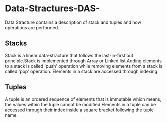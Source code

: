 # Data-Stractures-DAS-

Data Stracture contains a description of stack and tuples and how operations are performed.

## Stacks

Stack is a linear data-stracture that follows the last-in-first out principle.Stack is implemented through Array or Linked list.Adding elements to a stack is called 'push' operation while removing elements from a stack is called 'pop' operation. Elements in a stack are accessed through indexing.

## Tuples

A tuple is an ordered sequence of elements that is immutable which means, the values within the tuple cannot be modified.Elements in a tuple can be accessed through their index inside a square bracket following the tuple name.






